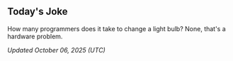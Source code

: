 ## Today's Joke
How many programmers does it take to change a light bulb? None, that's a hardware problem.

*Updated October 06, 2025 (UTC)*
